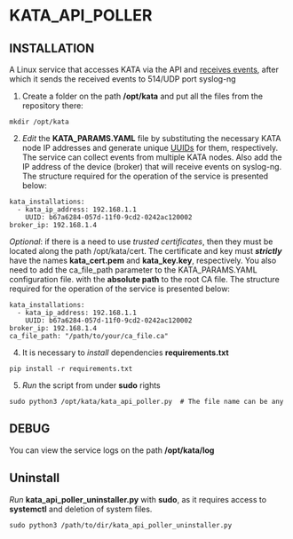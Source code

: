 # KATA_API_POLLER
## INSTALLATION
A Linux service that accesses KATA via the API and [receives events](https://support.kaspersky.com/help/KATA/5.1/ru-RU/248951.htm), after which it sends the received events to 514/UDP port syslog-ng

1) Create a folder on the path **/opt/kata** and put all the files from the repository there:
```
mkdir /opt/kata
```

2) _Edit_ the **KATA_PARAMS.YAML** file by substituting the necessary KATA node IP addresses and generate unique [UUIDs](https://www.uuidgenerator.net/version1)
for them, respectively. The service can collect events from multiple KATA nodes. Also add the IP address of the device (broker) that will receive events on syslog-ng.
The structure required for the operation of the service is presented below:
```
kata_installations:
  - kata_ip_address: 192.168.1.1
    UUID: b67a6284-057d-11f0-9cd2-0242ac120002
broker_ip: 192.168.1.4
```
_Optional_: if there is a need to use _trusted certificates_, then they must be located along the path /opt/kata/cert. The certificate and key must _**strictly**_ have the names **kata_cert.pem** and **kata_key.key**, respectively. You also need to add the ca_file_path parameter to the KATA_PARAMS.YAML configuration file. with the **absolute path** to the root CA file. The structure required for the operation of the service is presented below:
```
kata_installations:
  - kata_ip_address: 192.168.1.1
    UUID: b67a6284-057d-11f0-9cd2-0242ac120002
broker_ip: 192.168.1.4
ca_file_path: "/path/to/your/ca_file.ca"
```

4) It is necessary to _install_ dependencies **requirements.txt**
```
pip install -r requirements.txt
```

5) _Run_ the script from under **sudo** rights
```
sudo python3 /opt/kata/kata_api_poller.py  # The file name can be any
```

## DEBUG

You can view the service logs on the path **/opt/kata/log**

## Uninstall

_Run_ **kata_api_poller_uninstaller.py** with **sudo**, as it requires access to **systemctl** and deletion of system files.
```
sudo python3 /path/to/dir/kata_api_poller_uninstaller.py
```

